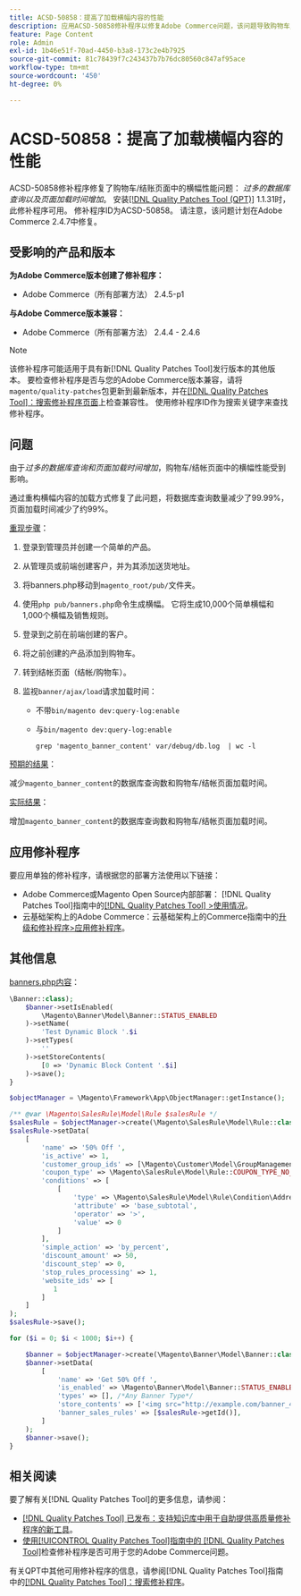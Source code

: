 ```yaml
---
title: ACSD-50858：提高了加载横幅内容的性能
description: 应用ACSD-50858修补程序以修复Adobe Commerce问题，该问题导致购物车/结账页面中的横幅性能因过多的数据库查询和页面加载时间延长而受到影响。
feature: Page Content
role: Admin
exl-id: 1b46e51f-70ad-4450-b3a8-173c2e4b7925
source-git-commit: 81c78439f7c243437b7b76dc80560c847af95ace
workflow-type: tm+mt
source-wordcount: '450'
ht-degree: 0%

---
```


# ACSD-50858：提高了加载横幅内容的性能

ACSD-50858修补程序修复了购物车/结账页面中的横幅性能问题： *过多的数据库查询以及页面加载时间增加*。 安装[[!DNL Quality Patches Tool (QPT)]](https://experienceleague.adobe.com/en/docs/commerce-knowledge-base/kb/announcements/commerce-announcements/magento-quality-patches-released-new-tool-to-self-serve-quality-patches) 1.1.31时，此修补程序可用。 修补程序ID为ACSD-50858。 请注意，该问题计划在Adobe Commerce 2.4.7中修复。

## 受影响的产品和版本

**为Adobe Commerce版本创建了修补程序：**

* Adobe Commerce（所有部署方法） 2.4.5-p1

**与Adobe Commerce版本兼容：**

* Adobe Commerce（所有部署方法） 2.4.4 - 2.4.6

>[!NOTE]
>
>该修补程序可能适用于具有新[!DNL Quality Patches Tool]发行版本的其他版本。 要检查修补程序是否与您的Adobe Commerce版本兼容，请将`magento/quality-patches`包更新到最新版本，并在[[!DNL Quality Patches Tool]：搜索修补程序页面](https://experienceleague.adobe.com/tools/commerce-quality-patches/index.html)上检查兼容性。 使用修补程序ID作为搜索关键字来查找修补程序。

## 问题

由于&#x200B;*过多的数据库查询和页面加载时间增加*，购物车/结帐页面中的横幅性能受到影响。

通过重构横幅内容的加载方式修复了此问题，将数据库查询数量减少了99.99%，页面加载时间减少了约99%。

<u>重现步骤</u>：

1. 登录到管理员并创建一个简单的产品。
1. 从管理员或前端创建客户，并为其添加送货地址。
1. 将banners.php移动到`magento_root/pub/`文件夹。
1. 使用`php pub/banners.php`命令生成横幅。 它将生成10,000个简单横幅和1,000个横幅及销售规则。
1. 登录到之前在前端创建的客户。
1. 将之前创建的产品添加到购物车。
1. 转到结帐页面（结帐/购物车）。
1. 监视`banner/ajax/load`请求加载时间：

   * 不带`bin/magento dev:query-log:enable`
   * 与`bin/magento dev:query-log:enable`

     ```
     grep 'magento_banner_content' var/debug/db.log  | wc -l
     ```

<u>预期的结果</u>：

减少`magento_banner_content`的数据库查询数和购物车/结帐页面加载时间。

<u>实际结果</u>：

增加`magento_banner_content`的数据库查询数和购物车/结帐页面加载时间。

## 应用修补程序

要应用单独的修补程序，请根据您的部署方法使用以下链接：

* Adobe Commerce或Magento Open Source内部部署： [!DNL Quality Patches Tool]指南中的[[!DNL Quality Patches Tool] >使用情况](/help/tools/quality-patches-tool/usage.md)。
* 云基础架构上的Adobe Commerce：云基础架构上的Commerce指南中的[升级和修补程序>应用修补程序](https://experienceleague.adobe.com/docs/commerce-cloud-service/user-guide/develop/upgrade/apply-patches.html)。

## 其他信息

<u>banners.php内容</u>：

```php
\Banner::class);
    $banner->setIsEnabled(
        \Magento\Banner\Model\Banner::STATUS_ENABLED
    )->setName(
        'Test Dynamic Block '.$i
    )->setTypes(
        ''
    )->setStoreContents(
        [0 => 'Dynamic Block Content '.$i]
    )->save();
}

$objectManager = \Magento\Framework\App\ObjectManager::getInstance();

/** @var \Magento\SalesRule\Model\Rule $salesRule */
$salesRule = $objectManager->create(\Magento\SalesRule\Model\Rule::class);
$salesRule->setData(
    [
        'name' => '50% Off ',
        'is_active' => 1,
        'customer_group_ids' => [\Magento\Customer\Model\GroupManagement::NOT_LOGGED_IN_ID],
        'coupon_type' => \Magento\SalesRule\Model\Rule::COUPON_TYPE_NO_COUPON,
        'conditions' => [
            [
                'type' => \Magento\SalesRule\Model\Rule\Condition\Address::class,
                'attribute' => 'base_subtotal',
                'operator' => '>',
                'value' => 0
            ]
        ],
        'simple_action' => 'by_percent',
        'discount_amount' => 50,
        'discount_step' => 0,
        'stop_rules_processing' => 1,
        'website_ids' => [
           1
        ]
    ]
);
$salesRule->save();

for ($i = 0; $i < 1000; $i++) {

    $banner = $objectManager->create(\Magento\Banner\Model\Banner::class);
    $banner->setData(
        [
            'name' => 'Get 50% Off ',
            'is_enabled' => \Magento\Banner\Model\Banner::STATUS_ENABLED,
            'types' => [], /*Any Banner Type*/
            'store_contents' => ['<img src="http://example.com/banner_40_percent_off.png" />'],
            'banner_sales_rules' => [$salesRule->getId()],
        ]
    );
    $banner->save();
}
```

## 相关阅读

要了解有关[!DNL Quality Patches Tool]的更多信息，请参阅：

* [[!DNL Quality Patches Tool] 已发布：支持知识库中用于自助提供高质量修补程序的新工具](https://experienceleague.adobe.com/en/docs/commerce-knowledge-base/kb/announcements/commerce-announcements/magento-quality-patches-released-new-tool-to-self-serve-quality-patches)。
* [使用[!UICONTROL Quality Patches Tool]指南中的 [!DNL Quality Patches Tool]](/help/tools/quality-patches-tool/patches-available-in-qpt/check-patch-for-magento-issue-with-magento-quality-patches.md)检查修补程序是否可用于您的Adobe Commerce问题。


有关QPT中其他可用修补程序的信息，请参阅[!DNL Quality Patches Tool]指南中的[[!DNL Quality Patches Tool]：搜索修补程序](https://experienceleague.adobe.com/tools/commerce-quality-patches/index.html)。
